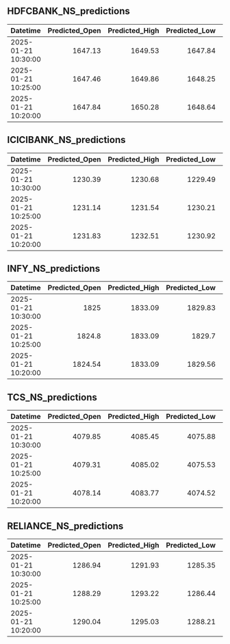 ## HDFCBANK_NS_predictions
| Datetime            |   Predicted_Open |   Predicted_High |   Predicted_Low |   Predicted_Close |   Predicted_Volume |
|:--------------------|-----------------:|-----------------:|----------------:|------------------:|-------------------:|
| 2025-01-21 10:30:00 |          1647.13 |          1649.53 |         1647.84 |           1647.96 |             105230 |
| 2025-01-21 10:25:00 |          1647.46 |          1649.86 |         1648.25 |           1648.52 |             107321 |
| 2025-01-21 10:20:00 |          1647.84 |          1650.28 |         1648.64 |           1649.2  |             109440 |

## ICICIBANK_NS_predictions
| Datetime            |   Predicted_Open |   Predicted_High |   Predicted_Low |   Predicted_Close |   Predicted_Volume |
|:--------------------|-----------------:|-----------------:|----------------:|------------------:|-------------------:|
| 2025-01-21 10:30:00 |          1230.39 |          1230.68 |         1229.49 |           1230.09 |           104133   |
| 2025-01-21 10:25:00 |          1231.14 |          1231.54 |         1230.21 |           1230.93 |           100061   |
| 2025-01-21 10:20:00 |          1231.83 |          1232.51 |         1230.92 |           1231.88 |            97327.4 |

## INFY_NS_predictions
| Datetime            |   Predicted_Open |   Predicted_High |   Predicted_Low |   Predicted_Close |   Predicted_Volume |
|:--------------------|-----------------:|-----------------:|----------------:|------------------:|-------------------:|
| 2025-01-21 10:30:00 |          1825    |          1833.09 |         1829.83 |           1828.44 |            20246.9 |
| 2025-01-21 10:25:00 |          1824.8  |          1833.09 |         1829.7  |           1828.16 |            20954.6 |
| 2025-01-21 10:20:00 |          1824.54 |          1833.09 |         1829.56 |           1827.86 |            21690.5 |

## TCS_NS_predictions
| Datetime            |   Predicted_Open |   Predicted_High |   Predicted_Low |   Predicted_Close |   Predicted_Volume |
|:--------------------|-----------------:|-----------------:|----------------:|------------------:|-------------------:|
| 2025-01-21 10:30:00 |          4079.85 |          4085.45 |         4075.88 |           4081.9  |            13063.6 |
| 2025-01-21 10:25:00 |          4079.31 |          4085.02 |         4075.53 |           4081.03 |            14085.8 |
| 2025-01-21 10:20:00 |          4078.14 |          4083.77 |         4074.52 |           4079.18 |            15386.1 |

## RELIANCE_NS_predictions
| Datetime            |   Predicted_Open |   Predicted_High |   Predicted_Low |   Predicted_Close |   Predicted_Volume |
|:--------------------|-----------------:|-----------------:|----------------:|------------------:|-------------------:|
| 2025-01-21 10:30:00 |          1286.94 |          1291.93 |         1285.35 |           1286.06 |            32186.1 |
| 2025-01-21 10:25:00 |          1288.29 |          1293.22 |         1286.44 |           1287.35 |            25167.5 |
| 2025-01-21 10:20:00 |          1290.04 |          1295.03 |         1288.21 |           1289.18 |            26842.5 |

